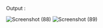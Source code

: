 Output :

![Screenshot (88)](https://github.com/user-attachments/assets/9e8d42ad-558a-4774-9b7d-99ce4ec72e96)
![Screenshot (89)](https://github.com/user-attachments/assets/c0a387c8-ad60-465a-aea9-92a48993fce9)



